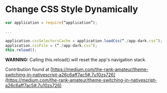 # Change CSS Style Dynamically
```javascript
var application = require(“application”);

...

application.cssSelectorsCache = application.loadCss(“./app-dark.css”);
application.cssFile = (“./app-dark.css”);
this.reload();
```

**WARNING:** Calling this.reload() will reset the app's navigation stack.

Contribution found at [https://medium.com/the-rank-amateur/theme-switching-in-nativescript-a26c6aff7ac5#.7u10zs726](https://medium.com/the-rank-amateur/theme-switching-in-nativescript-a26c6aff7ac5#.7u10zs726)